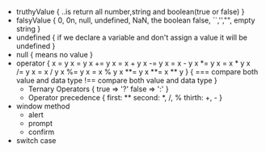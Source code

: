 + truthyValue
    {
        ..is return all number,string and boolean(true or false) 
    }
+ falsyValue
    {
        0, 0n, null, undefined, NaN, the boolean false, ``,'',"", empty string
    }
+ undefined
    {
        if we declare a variable and don't assign a value
        it will be undefined
    }
+ null
    {
        means no value
    }
+ operator 
    {
        x = y       x = y
        x += y      x = x + y
        x -= y      x = x - y
        x *= y      x = x * y
        x /= y      x = x / y
        x %= y      x = x % y
        x **= y     x **= x ** y
    }
    {
        === compare both value and data type
        !== compare both value and data type
    }
    - Ternary Operators
        {
            true => '?'
            false => ':'
        }
    - Operator precedence
        {
            first: **
            second: *, /, %
            thirth: +, - 
        }
+ window method
    - alert
    - prompt
    - confirm
+ switch case
